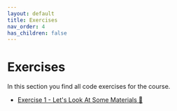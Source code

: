 ```yaml
---
layout: default
title: Exercises
nav_order: 4
has_children: false
---
```


# Exercises

In this section you find all code exercises for the course.


* [Exercise 1 - Let's Look At Some Materials  🔎](matsha_ws2122_01_exercise.md)


<!-- * [Exercise 2 - Re-Implementation of p5's Materials](matsha_ws2122_02_exercise.md) -->

